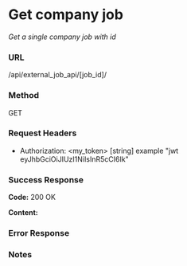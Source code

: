 # Get company job

*Get a single company job with id*

### URL

/api/external_job_api/[job_id]/

### Method

GET
  
### Request Headers

- Authorization: <my_token> [string]
    example "jwt eyJhbGciOiJIUzI1NiIsInR5cCI6Ik"

### Success Response

**Code:** 200 OK
  
**Content:**

### Error Response


### Notes
